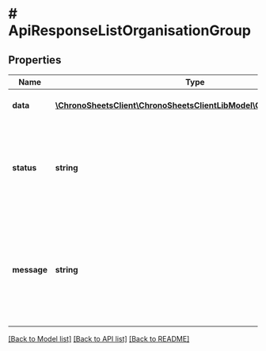 # # ApiResponseListOrganisationGroup

## Properties

Name | Type | Description | Notes
------------ | ------------- | ------------- | -------------
**data** | [**\ChronoSheetsClient\ChronoSheetsClientLibModel\OrganisationGroup[]**](OrganisationGroup.md) | The main Data of the response | [optional]
**status** | **string** | The API response status. Indicates if the request was successful, failed or was unauthorised. | [optional]
**message** | **string** | A message to accompany the response status.  If the Status is failed, this message will hint why it failed and what you need to do. | [optional]

[[Back to Model list]](../../README.md#models) [[Back to API list]](../../README.md#endpoints) [[Back to README]](../../README.md)
